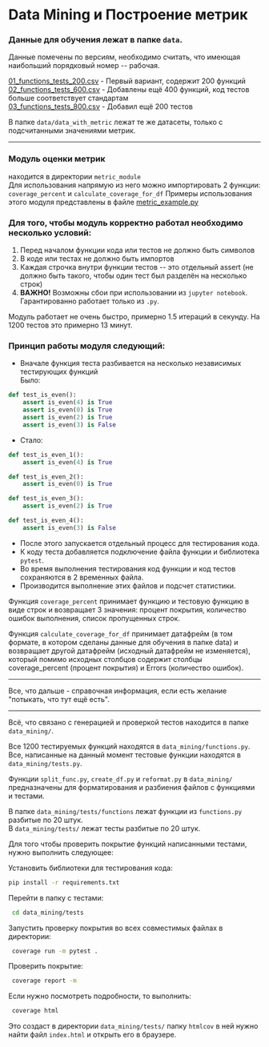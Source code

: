 # Data Mining и Построение метрик

### Данные для обучения лежат в папке `data`.  
Данные помечены по версиям, необходимо считать, что имеющая наибольший порядковый номер -- рабочая.  

[01_functions_tests_200.csv](data%2F01_functions_tests_200.csv) - Первый вариант, содержит 200 функций  
[02_functions_tests_600.csv](data%2F02_functions_tests_600.csv) - Добавлены ещё 400 функций, код тестов больше соответствует стандартам  
[03_functions_tests_800.csv](data%2F03_functions_tests_800.csv) - Добавил ещё 200 тестов

В папке `data/data_with_metric` лежат те же датасеты, только с подсчитанными значениями метрик.  

---

### Модуль оценки метрик  
находится в директории `metric_module`  
Для использования напрямую из него можно импортировать 2 функции:  `coverage_percent` и `calculate_coverage_for_df`
Примеры использования этого модуля представлены в файле [metric_example.py](metric_example.py)  

### Для того, чтобы модуль корректно работал необходимо несколько условий:  
1. Перед началом функции кода или тестов не должно быть символов
2. В коде или тестах не должно быть импортов
3. Каждая строчка внутри функции тестов -- это отдельный assert (не должно быть такого, чтобы один тест был разделён на несколько строк)
4. **ВАЖНО!** Возможны сбои при использовании из `jupyter notebook`. Гарантированно работает только из `.py`.  

Модуль работает не очень быстро, примерно 1.5 итераций в секунду. На 1200 тестов это примерно 13 минут.

### Принцип работы модуля следующий:

- Вначале функция теста разбивается на несколько независимых тестирующих функций  
Было:
```python
def test_is_even():
    assert is_even(4) is True
    assert is_even(0) is True
    assert is_even(2) is True
    assert is_even(3) is False
```
- Стало:  
```python
def test_is_even_1():
    assert is_even(4) is True

def test_is_even_2():
    assert is_even(0) is True

def test_is_even_3():
    assert is_even(2) is True

def test_is_even_4():
    assert is_even(3) is False
```
- После этого запускается отдельный процесс для тестирования кода.
- К коду теста добавляется подключение файла функции и библиотека `pytest`.
- Во время выполнения тестирования код функции и код тестов сохраняются в 2 временных файла.
- Производится выполнение этих файлов и подсчет статистики.

Функция `coverage_percent` принимает функцию и тестовую функцию в виде строк и возвращает 3 значения: процент покрытия, количество ошибок выполнения, список пропущенных строк.

Функция `calculate_coverage_for_df` принимает датафрейм (в том формате, в котором сделаны данные для обучения в папке data) и
возвращает другой датафрейм (исходный датафрейм не изменяется), который помимо исходных столбцов содержит столбцы coverage_percent (процент покрытия) и Errors
(количество ошибок).

---

Все, что дальше - справочная информация, если есть желание "потыкать, что тут ещё есть".  

---  

Всё, что связано с генерацией и проверкой тестов находится в папке `data_mining/`.  

Все 1200 тестируемых функций находятся в `data_mining/functions.py`.  
Все, написанные на данный момент тестовые функции находятся в `data_mining/tests.py`.

Функции `split_func.py`, `create_df.py` и `reformat.py` в `data_mining/` предназначены для форматирования и разбиения файлов с функциями и тестами.  

В папке `data_mining/tests/functions` лежат функции из `functions.py` разбитые по 20 штук.  
В `data_mining/tests/` лежат тесты разбитые по 20 штук.  

Для того чтобы проверить покрытие функций написанными тестами, нужно выполнить следующее:  
  
Установить библиотеки для тестирования кода:  
```bash
pip install -r requirements.txt
```
  
Перейти в папку с тестами:  
```bash
 cd data_mining/tests
  ```  

  
Запустить проверку покрытия во всех совместимых файлах в директории:  
```bash
 coverage run -m pytest .
  ```
  
Проверить покрытие:  
```bash
 coverage report -m
  ```
  
Если нужно посмотреть подробности, то выполнить:  
```bash
 coverage html
  ```
  
Это создаст в директории `data_mining/tests/` папку `htmlcov` в ней нужно найти файл `index.html` и открыть его в браузере.
